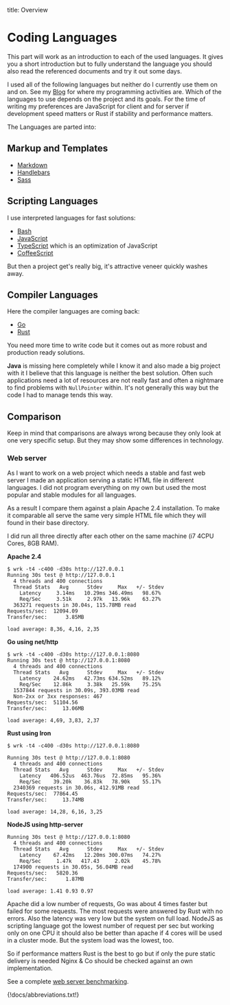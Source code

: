 title: Overview

# Coding Languages

This part will work as an introduction to each of the used languages. It gives you a short introduction
but to fully understand the language you should also read the referenced documents and try it out some days.

I used all of the following languages but neither do I currently use them on and on. See my [Blog](../blog) for where my programming activities are.
Which of the languages to use depends on the project and its goals. For the time of writing my preferences are JavaScript for client and for server if development speed matters or Rust if stability and performance matters.

The Languages are parted into:

## Markup and Templates

-   [Markdown](markdown.md)
-   [Handlebars](handlebars.md)
-   [Sass](sass.md)

## Scripting Languages

I use interpreted languages for fast solutions:

-   [Bash](bash.md)
-   [JavaScript](../js/README.md)
-   [TypeScript](../js/typescript.md) which is an optimization of JavaScript
-   [CoffeeScript](../js/coffee.md)

But then a project get's really big, it's attractive veneer quickly washes away.

## Compiler Languages

Here the compiler languages are coming back:

-   [Go](go.md)
-   [Rust](../rust)

You need more time to write code but it comes out as more robust and production ready solutions.

**Java** is missing here completely while I know it and also made a big project with it I believe that this language is neither the best solution. Often such applications need a lot of resources are not really fast and often a nightmare to find problems with `NullPointer` within. It's not generally this way but the code I had to manage tends this way.

## Comparison

Keep in mind that comparisons are always wrong because they only look at one very specific setup. But they may show some differences in technology.

### Web server

As I want to work on a web project which needs a stable and fast web server
I made an application serving a static HTML file in different languages. I did not
program everything on my own but used the most popular and stable modules for
all languages.

As a result I compare them against a plain Apache 2.4 installation. To make
it comparable all serve the same very simple HTML file which they will found in
their base directory.

I did run all three directly after each other on the same machine (i7 4CPU Cores,
8GB RAM).

**Apache 2.4**

    $ wrk -t4 -c400 -d30s http://127.0.0.1
    Running 30s test @ http://127.0.0.1
      4 threads and 400 connections
      Thread Stats   Avg      Stdev     Max   +/- Stdev
        Latency     3.14ms   10.29ms 346.49ms   98.67%
        Req/Sec     3.51k     2.97k   13.96k    63.27%
      363271 requests in 30.04s, 115.78MB read
    Requests/sec:  12094.09
    Transfer/sec:      3.85MB

    load average: 8,36, 4,16, 2,35

**Go using net/http**

    $ wrk -t4 -c400 -d30s http://127.0.0.1:8080
    Running 30s test @ http://127.0.0.1:8080
      4 threads and 400 connections
      Thread Stats   Avg      Stdev     Max   +/- Stdev
        Latency    24.62ms   42.73ms 634.52ms   89.12%
        Req/Sec    12.86k     3.38k   25.59k    75.25%
      1537844 requests in 30.09s, 393.03MB read
      Non-2xx or 3xx responses: 467
    Requests/sec:  51104.56
    Transfer/sec:     13.06MB

    load average: 4,69, 3,83, 2,37

**Rust using Iron**

    $ wrk -t4 -c400 -d30s http://127.0.0.1:8080

    Running 30s test @ http://127.0.0.1:8080
      4 threads and 400 connections
      Thread Stats   Avg      Stdev     Max   +/- Stdev
        Latency   406.52us  463.76us  72.85ms   95.36%
        Req/Sec    39.20k    36.83k   78.90k    55.17%
      2340369 requests in 30.06s, 412.91MB read
    Requests/sec:  77864.45
    Transfer/sec:     13.74MB

    load average: 14,28, 6,16, 3,25

**NodeJS using http-server**

    Running 30s test @ http://127.0.0.1:8080
      4 threads and 400 connections
      Thread Stats   Avg      Stdev     Max   +/- Stdev
        Latency    67.42ms   12.20ms 300.07ms   74.27%
        Req/Sec     1.47k   417.43     2.02k    45.78%
      174900 requests in 30.05s, 56.04MB read
    Requests/sec:   5820.36
    Transfer/sec:      1.87MB

    load average: 1.41 0.93 0.97

Apache did a low number of requests, Go was about 4 times faster but failed
for some requests. The most requests were answered by Rust with no errors. Also
the latency was very low but the system on full load. NodeJS as scripting language got the lowest number of request per sec but working only on one CPU it should also be better than apache if 4 cores will be used in a cluster mode. But the system load was the lowest, too.

So if performance matters Rust is the best to go but if only the pure static delivery is needed Nginx & Co should be checked against an own implementation.

See a complete [web server benchmarking](https://www.techempower.com/benchmarks/#section=data-r16&hw=cl&test=json&l=h7atq7).


{!docs/abbreviations.txt!}

